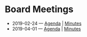 # Board Meetings

* 2019-02-24 — [Agenda](2019-02-24/minutes) | [Minutes](2019-02-24/minutes)
* 2019-04-01 — [Agenda](2019-04-01/minutes) | [Minutes](2019-04-01/minutes)
